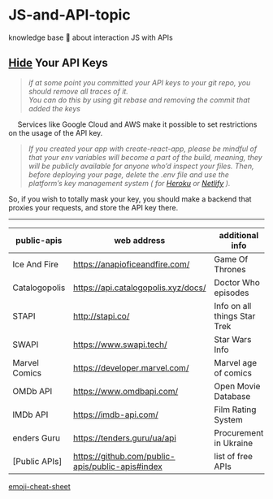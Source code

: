 # JS-and-API-topic
knowledge base :dragon: about interaction JS with APIs

## [Hide](https://betterprogramming.pub/how-to-hide-your-api-keys-c2b952bc07e6) Your API Keys
> _if at some point you committed your API keys to your git repo, you should remove all traces of it. \
> You can do this by using git rebase and removing the commit that added the keys_

&emsp; Services like Google Cloud and AWS make it possible to set restrictions on the usage of the API key.

> _If you created your app with create-react-app, please be mindful of that your env variables will become a part of the build, meaning, they will be publicly available for anyone who’d inspect your files. Then, before deploying your page, delete the .env file and use the platform’s key management system ( for [Heroku](https://www.heroku.com/) or [Netlify](https://www.netlify.com/) )._


So, if you wish to totally mask your key, you should make a backend that proxies your requests, and store the API key there.





___

|     public-apis         |      web address          | additional info              |
|-------------------------|---------------------------|------------------------------|
| Ice And Fire  | https://anapioficeandfire.com/      | Game Of Thrones              |
| Catalogopolis | https://api.catalogopolis.xyz/docs/ | Doctor Who episodes          |
| STAPI         | http://stapi.co/                    | Info on all things Star Trek |
| SWAPI         | https://www.swapi.tech/             | Star Wars Info               |
| Marvel Comics | https://developer.marvel.com/       | Marvel age of comics         |
| OMDb API      | https://www.omdbapi.com/            | Open Movie Database          |
| IMDb API      | https://imdb-api.com/               | Film Rating System           |
| enders Guru   | https://tenders.guru/ua/api         | Procurement in Ukraine       |
[Public APIs]   | https://github.com/public-apis/public-apis#index | list of free APIs |

[emoji-cheat-sheet](https://github.com/ikatyang/emoji-cheat-sheet/blob/master/README.md)
